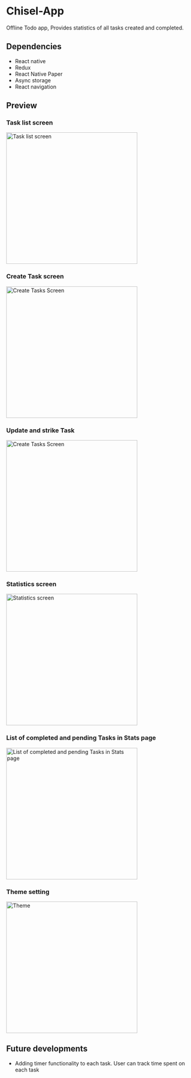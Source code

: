 # Chisel-App

Offline Todo app, Provides statistics of all tasks created and completed.

## Dependencies

- React native
- Redux
- React Native Paper
- Async storage
- React navigation

## Preview

### Task list screen	

<img src="./Screenshots/1.png" alt="Task list screen"
	 width="350"  />
 
  ### Create Task screen
  
  <img src="./Screenshots/2.png" alt="Create Tasks Screen"
	 width="350"  />
	 
### Update and strike Task
 <img src="./Screenshots/2.png" alt="Create Tasks Screen"
	 width="350"  />

  ### Statistics screen
  
  <img src="./Screenshots/3.png" alt="Statistics screen"
	 width="350"  />
  
  ###  List of completed and pending Tasks in Stats page
  
  <img src="./Screenshots/4.png" alt="List of completed and pending Tasks in Stats page"
	 width="350"  />
	 
### Theme setting

  <img src="./Screenshots/5.png" alt="Theme"
	 width="350"  />

## Future developments

- Adding timer functionality to each task. User can track time spent on each task
